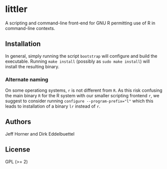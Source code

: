 # littler

A scripting and command-line front-end for GNU R permitting use of R in
command-line contexts.

## Installation

In general, simply running the script `bootstrap` will configure and build the
executable. Running `make install` (possibly as `sudo make install`) will
install the resulting binary.

### Alternate naming

On some operationg systems, `r` is not different from `R`.  As this risk
confusing the main binary `R` for the R system with our smaller scripting
frontend `r`, we suggest to consider running `configure --program-prefix="l"`
which this leads to installation of a binary `lr` instead of `r`.

## Authors

Jeff Horner and Dirk Eddelbuettel

## License

GPL (>= 2)


